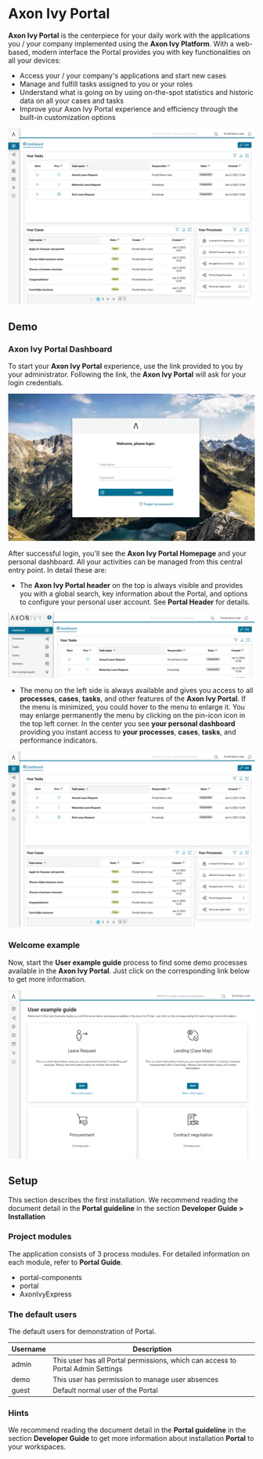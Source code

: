 # Axon Ivy Portal
**Axon Ivy Portal** is the centerpiece for your daily work with the applications you / your company implemented using the **Axon Ivy Platform**. 
With a web-based, modern interface the Portal provides you with key functionalities on all your devices:

* Access your / your company's applications and start new cases
* Manage and fulfill tasks assigned to you or your roles
* Understand what is going on by using on-the-spot statistics and historic data on all your cases and tasks
* Improve your Axon Ivy Portal experience and efficiency through the built-in customization options

![Portal](images/portal.png)



## Demo

### Axon Ivy Portal Dashboard
To start your **Axon Ivy Portal** experience, use the link provided to you by your administrator.
Following the link, the **Axon Ivy Portal** will ask for your login credentials.

![login-screen](images/login-screen.png)


After successful login, you'll see the **Axon Ivy Portal Homepage** and your personal dashboard.
All your activities can be managed from this central entry point.
In detail these are:

* The **Axon Ivy Portal header** on the top is always visible and provides you with a global search, key information about the Portal, and options to configure your personal user account.
See **Portal Header** for details.

![axon-ivy-portal-header](images/axon-ivy-portal-header.png)

* The menu on the left side is always available and gives you access to all **processes**, **cases**, **tasks**, and other features of the **Axon Ivy Portal**.
If the menu is minimized, you could hover to the menu to enlarge it.
You may enlarge permanently the menu by clicking on the pin-icon icon in the top left corner. In the center you see **your personal dashboard** providing you instant access to **your processes**, **cases**, **tasks**, and performance indicators.

![Portal](images/portal.png)

### Welcome example
Now, start the **User example guide** process to find some demo processes available in the **Axon Ivy Portal**.
Just click on the corresponding link below to get more information.

![user-example-demo](images/user-example-demo.png)



## Setup

This section describes the first installation. We recommend reading the document detail in the **Portal guideline** in the section **Developer Guide > Installation**

### Project modules

The application consists of 3 process modules. For detailed information on each module, refer to **Portal Guide**.

* portal-components
* portal
* AxonIvyExpress

### The default users

The default users for demonstration of Portal.

| Username | Description                                                                     |
| -------- | ------------------------------------------------------------------------------- |
| admin    | This user has all Portal permissions, which can access to Portal Admin Settings |
| demo     | This user has permission to manage user absences                                |
| guest    | Default normal user of the Portal                                               |


### Hints

We recommend reading the document detail in the **Portal guideline** in the section **Developer Guide** to get more information about installation **Portal** to your workspaces.
